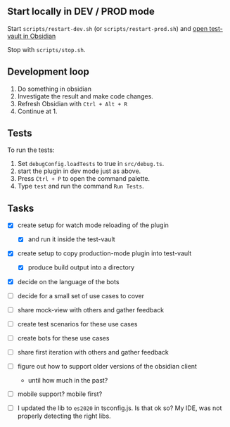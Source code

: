 ## Start locally in DEV / PROD mode

Start `scripts/restart-dev.sh` (or `scripts/restart-prod.sh`) and
[open test-vault in Obsidian](obsidian://open?vault=test-vault&file=README)

Stop with `scripts/stop.sh`.

## Development loop

1. Do something in obsidian
2. Investigate the result and make code changes.
3. Refresh Obsidian with `Ctrl + Alt + R`
4. Continue at 1.

## Tests

To run the tests:

1. Set `debugConfig.loadTests` to true in `src/debug.ts`.
2. start the plugin in dev mode just as above.
3. Press `Ctrl + P` to open the command palette.
4. Type `test` and run the command `Run Tests`.

## Tasks

* [x] create setup for watch mode reloading of the plugin
  * [x] and run it inside the test-vault
* [x] create setup to copy production-mode plugin into test-vault
  * [x] produce build output into a directory
* [x] decide on the language of the bots
* [ ] decide for a small set of use cases to cover
* [ ] share mock-view with others and gather feedback
* [ ] create test scenarios for these use cases
* [ ] create bots for these use cases
* [ ] share first iteration with others and gather feedback

* [ ] figure out how to support older versions of the obsidian client
  * until how much in the past?
* [ ] mobile support? mobile first?

* [ ] I updated the lib to `es2020` in tsconfig.js. Is that ok so? My IDE, was not properly detecting the right libs. 